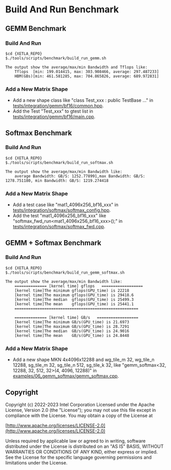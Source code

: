 # Build And Run Benchmark

## GEMM Benchmark
### Build And Run
    $cd {XETLA_REPO}
    $./tools/scripts/benchmark/build_run_gemm.sh

    The output show the average/max/min Bandwidth and Tflops like:
        Tflops  [min: 199.014415, max: 303.908466, average: 297.487233]
        HBM(GBs)[min: 461.581285, max: 704.865826, average: 689.972831]

### Add a New Matrix Shape
- Add a new shape class like "class Test_xxx : public TestBase ..." in [tests/integration/gemm/bf16/common.hpp](./tests/integration/gemm/bf16/common.hpp).
- Add the Test "Test_xxx" to gtest list in [tests/integration/gemm/bf16/main.cpp](./tests/integration/gemm/bf16/main.cpp).



## Softmax Benchmark
### Build And Run
    $cd {XETLA_REPO}
    $./tools/scripts/benchmark/build_run_softmax.sh

    The output show the average/max/min Bandwidth like:
        average Bandwidth: GB/S: 1252.778991,max Bandwidth: GB/S: 1278.751180, min Bandwidth: GB/S: 1219.274418

### Add a New Matrix Shape
- Add a test case like "mat1_4096x256_bf16_xxx" in [tests/integration/softmax/softmax_config.hpp](./tests/integration/softmax/softmax_config.hpp).
- Add the test "mat1_4096x256_bf16_xxx" like "softmax_fwd_run<mat1_4096x256_bf16_xxx>();" in [tests/integration/softmax/softmax_fwd.cpp](./tests/integration/softmax/softmax_fwd.cpp).



## GEMM + Softmax Benchmark
### Build And Run
    $cd {XETLA_REPO}
    $./tools/scripts/benchmark/build_run_gemm_softmax.sh

    The output show the average/max/min Bandwidth like:
        ============== [kernel time] gflops   ==================
        [kernel time]The minimum gflops(GPU_time) is 22218
        [kernel time]The maximum gflops(GPU_time) is 29418.6
        [kernel time]The median  gflops(GPU_time) is 25499.3
        [kernel time]The mean    gflops(GPU_time) is 25441.1
        ======================================================

        ============== [kernel time] GB/s   ==================
        [kernel time]The minimum GB/s(GPU_time) is 21.6973
        [kernel time]The maximum GB/s(GPU_time) is 28.7291
        [kernel time]The median  GB/s(GPU_time) is 24.9016
        [kernel time]The mean    GB/s(GPU_time) is 24.8448

### Add a New Matrix Shape
- Add a new shape MKN 4x4096x12288 and wg_tile_m 32, wg_tile_n 12288, sg_tile_m 32, sg_tile_n 512, sg_tile_k 32, like "gemm_softmax<32, 12288, 32, 512, 32>(4, 4096, 12288)" in [examples/06_gemm_softmax/gemm_softmax.cpp](./examples/06_gemm_softmax/gemm_softmax.cpp).


## Copyright

Copyright (c) 2022-2023 Intel Corporation
Licensed under the Apache License, Version 2.0 (the "License");
you may not use this file except in compliance with the License.
You may obtain a copy of the License at

  [http://www.apache.org/licenses/LICENSE-2.0](http://www.apache.org/licenses/LICENSE-2.0)

Unless required by applicable law or agreed to in writing, software
distributed under the License is distributed on an "AS IS" BASIS,
WITHOUT WARRANTIES OR CONDITIONS OF ANY KIND, either express or implied.
See the License for the specific language governing permissions and
limitations under the License.

